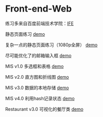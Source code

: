 # Front-end-Web

练习多来自百度前端技术学院：[IFE](http://ife.baidu.com/college/detail/id/5)


静态页面练习
[demo](https://eragon-zh.github.io/Front-end-Web/Day9%20static%20webpage/static%20webpage.html)

复杂一点的静态页面练习（1080p全屏）
[demo](https://eragon-zh.github.io/Front-end-Web/Day12%20complex%20webpage/index.html)

尽可能优化了的邮箱输入框
[demo](https://eragon-zh.github.io/Front-end-Web/Day17%20js/email%20input.html)

MIS v1.0   多选框和表格
[demo](https://eragon-zh.github.io/Front-end-Web/Day31%20MIS_1/index.html)

MIS v2.0   直方图和折线图
[demo](https://eragon-zh.github.io/Front-end-Web/Day34%20MIS_2/index.html)

MIS v3.0   数据的本地存储
[demo](https://eragon-zh.github.io/Front-end-Web/Day37%20MIS_3/index.html)

MIS v4.0   利用hash记录状态
[demo](https://eragon-zh.github.io/Front-end-Web/Day39%20MIS_4/index.html)

Restaurant v3.0   可视化的餐厅类
[demo](https://eragon-zh.github.io/Front-end-Web/Day47%20Restaurant_3/index.html)
